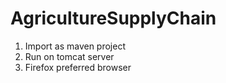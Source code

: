 # AgricultureSupplyChain

1. Import as maven project
2. Run on tomcat server
3. Firefox preferred browser
